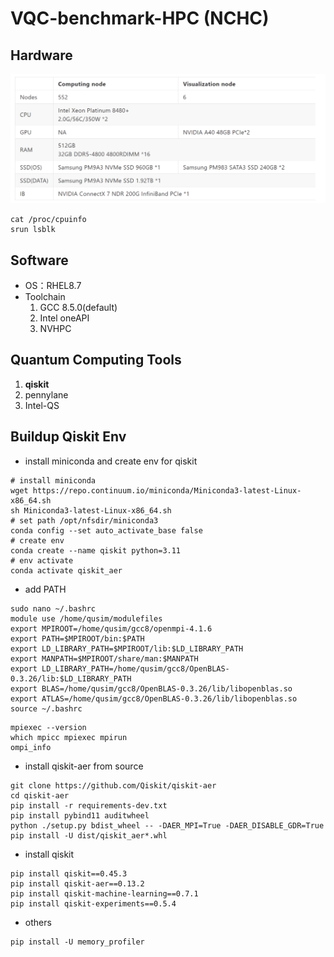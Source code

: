 # VQC-benchmark-HPC (NCHC)
## Hardware
![alt text](fig.png)
```
cat /proc/cpuinfo
srun lsblk
```

## Software
- OS：RHEL8.7
- Toolchain
  1. GCC 8.5.0(default)
  2. Intel oneAPI
  3. NVHPC

## Quantum Computing Tools
1. **qiskit**
2. pennylane
3. Intel-QS

## Buildup Qiskit Env
- install miniconda and create env for qiskit
```
# install miniconda
wget https://repo.continuum.io/miniconda/Miniconda3-latest-Linux-x86_64.sh
sh Miniconda3-latest-Linux-x86_64.sh
# set path /opt/nfsdir/miniconda3
conda config --set auto_activate_base false
# create env
conda create --name qiskit python=3.11
# env activate
conda activate qiskit_aer
```
- add PATH
```
sudo nano ~/.bashrc
module use /home/qusim/modulefiles
export MPIROOT=/home/qusim/gcc8/openmpi-4.1.6
export PATH=$MPIROOT/bin:$PATH
export LD_LIBRARY_PATH=$MPIROOT/lib:$LD_LIBRARY_PATH
export MANPATH=$MPIROOT/share/man:$MANPATH
export LD_LIBRARY_PATH=/home/qusim/gcc8/OpenBLAS-0.3.26/lib:$LD_LIBRARY_PATH
export BLAS=/home/qusim/gcc8/OpenBLAS-0.3.26/lib/libopenblas.so
export ATLAS=/home/qusim/gcc8/OpenBLAS-0.3.26/lib/libopenblas.so
source ~/.bashrc
```
```
mpiexec --version
which mpicc mpiexec mpirun
ompi_info
```
- install qiskit-aer from source
```
git clone https://github.com/Qiskit/qiskit-aer
cd qiskit-aer
pip install -r requirements-dev.txt
pip install pybind11 auditwheel
python ./setup.py bdist_wheel -- -DAER_MPI=True -DAER_DISABLE_GDR=True
pip install -U dist/qiskit_aer*.whl
```
- install qiskit
```
pip install qiskit==0.45.3
pip install qiskit-aer==0.13.2
pip install qiskit-machine-learning==0.7.1
pip install qiskit-experiments==0.5.4
```
- others
```
pip install -U memory_profiler
```
